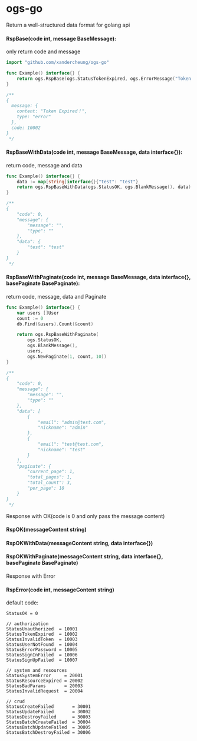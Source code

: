 # ogs-go
Return a well-structured data format for golang api

#### RspBase(code int, message BaseMessage):
 only return code and message
 
```go
import "github.com/xandercheung/ogs-go"

func Example() interface{} {
	return ogs.RspBase(ogs.StatusTokenExpired, ogs.ErrorMessage("Token Expired！"))
}

/**
{
  message: {
    content: "Token Expired！",
    type: "error"
  },
  code: 10002
}
 */
```

#### RspBaseWithData(code int, message BaseMessage, data interface{}):
 return code, message and data
 
```go
func Example() interface{} {
	data := map[string]interface{}{"test": "test"}
	return ogs.RspBaseWithData(ogs.StatusOK, ogs.BlankMessage(), data)
}

/**
{
    "code": 0,
    "message": {
        "message": "",
        "type": ""
    },
    "data": {
        "test": "test"
    }
}
 */
```

#### RspBaseWithPaginate(code int, message BaseMessage, data interface{}, basePaginate BasePaginate):
 return code, message, data and Paginate
 
```go
func Example() interface{} {
	var users []User
    count := 0
    db.Find(&users).Count(&count)

    return ogs.RspBaseWithPaginate(
        ogs.StatusOK,
        ogs.BlankMessage(),
        users,
        ogs.NewPaginate(1, count, 10))
}

/**
{
    "code": 0,
    "message": {
        "message": "",
        "type": ""
    },
    "data": [
        {
            "email": "admin@test.com",
            "nickname": "admin"
        },
        {
            "email": "test@test.com",
            "nickname": "test"
        }
    ],
    "paginate": {
        "current_page": 1,
        "total_pages": 1,
        "total_count": 3,
        "per_page": 10
    }
}
 */
```

Response with OK(code is 0 and only pass the message content)
#### RspOK(messageContent string)
#### RspOKWithData(messageContent string, data interface{})
#### RspOKWithPaginate(messageContent string, data interface{}, basePaginate BasePaginate)

Response with Error
#### RspError(code int, messageContent string)



default code:

	StatusOK = 0

	// authorization
	StatusUnauthorized  = 10001
	StatusTokenExpired  = 10002
	StatusInvalidToken  = 10003
	StatusUserNotFound  = 10004
	StatusErrorPassword = 10005
	StatusSignInFailed  = 10006
	StatusSignUpFailed  = 10007

	// system and resources
	StatusSystemError     = 20001
	StatusResourceExpired = 20002
	StatusBadParams       = 20003
	StatusInvalidRequest  = 20004

	// crud
	StatusCreateFailed       = 30001
	StatusUpdateFailed       = 30002
	StatusDestroyFailed      = 30003
	StatusBatchCreateFailed  = 30004
	StatusBatchUpdateFailed  = 30005
	StatusBatchDestroyFailed = 30006
